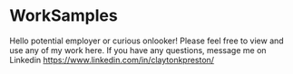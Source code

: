 # WorkSamples
Hello potential employer or curious onlooker! Please feel free to view and use any of my work here. If you have any questions, message me on Linkedin https://www.linkedin.com/in/claytonkpreston/
